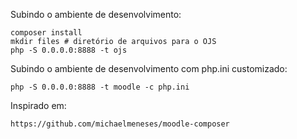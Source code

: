 Subindo o ambiente de desenvolvimento:

    composer install
    mkdir files # diretório de arquivos para o OJS
    php -S 0.0.0.0:8888 -t ojs

Subindo o ambiente de desenvolvimento com php.ini customizado:

    php -S 0.0.0.0:8888 -t moodle -c php.ini

Inspirado em:

    https://github.com/michaelmeneses/moodle-composer


